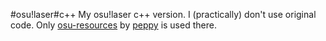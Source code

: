 #osu!laser#c++
My osu!laser c++ version. I (practically) don't use original code. Only [osu-resources](https://github.com/ppy/osu-resources) by [peppy](https://github.com/peppy) is used there.
